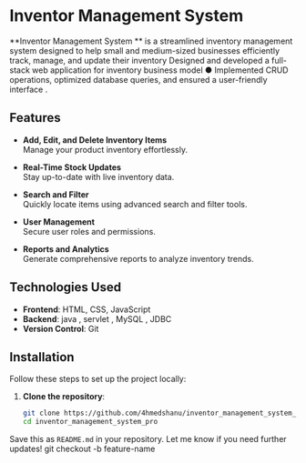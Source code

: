 # Inventor Management System 

**Inventor Management System ** is a streamlined inventory management system designed to help small and medium-sized businesses efficiently track, manage, and update their inventory Designed and developed a full-stack web application for inventory
business model
● Implemented CRUD operations, optimized database queries, and ensured a
user-friendly interface
.


## Features

- **Add, Edit, and Delete Inventory Items**  
  Manage your product inventory effortlessly.
  
- **Real-Time Stock Updates**  
  Stay up-to-date with live inventory data.

- **Search and Filter**  
  Quickly locate items using advanced search and filter tools.

- **User Management**  
  Secure user roles and permissions.

- **Reports and Analytics**  
  Generate comprehensive reports to analyze inventory trends.

## Technologies Used

- **Frontend**: HTML, CSS, JavaScript  
- **Backend**: java , servlet , MySQL , JDBC   
- **Version Control**: Git  

## Installation

Follow these steps to set up the project locally:

1. **Clone the repository**:  
   ```bash
   git clone https://github.com/4hmedshanu/inventor_management_system_pro.git
   cd inventor_management_system_pro

   
Save this as `README.md` in your repository. Let me know if you need further updates!
git checkout -b feature-name

